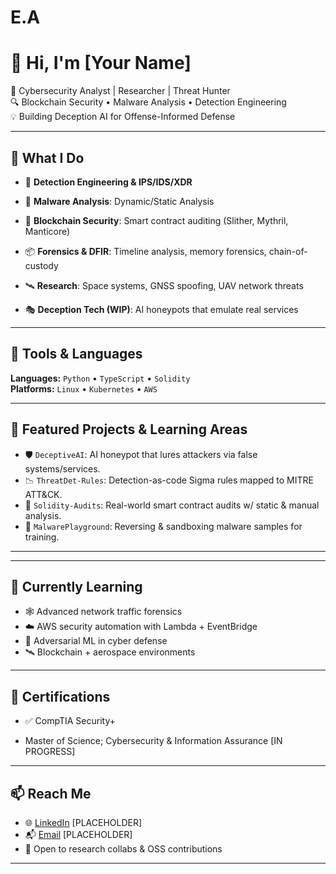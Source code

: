 # E.A

# 👋 Hi, I'm [Your Name]

🚨 Cybersecurity Analyst | Researcher | Threat Hunter  
🔍 Blockchain Security • Malware Analysis • Detection Engineering  
💡 Building Deception AI for Offense-Informed Defense

---

## 🧠 What I Do

- 🎯 **Detection Engineering & IPS/IDS/XDR**
- 🔬 **Malware Analysis**: Dynamic/Static Analysis
- 🔐 **Blockchain Security**: Smart contract auditing (Slither, Mythril, Manticore)
- 📦 **Forensics & DFIR**: Timeline analysis, memory forensics, chain-of-custody


- 🛰️ **Research**: Space systems, GNSS spoofing, UAV network threats
- 🎭 **Deception Tech (WIP)**: AI honeypots that emulate real services

---

## 🧰 Tools & Languages

**Languages:** `Python` • `TypeScript` • `Solidity`  
**Platforms:** `Linux` • `Kubernetes` • `AWS`  

---

## 🔬 Featured Projects & Learning Areas

- 🛡️ `DeceptiveAI`: AI honeypot that lures attackers via false systems/services.
- 📉 `ThreatDet-Rules`: Detection-as-code Sigma rules mapped to MITRE ATT&CK.
- 🔗 `Solidity-Audits`: Real-world smart contract audits w/ static & manual analysis.
- 🧪 `MalwarePlayground`: Reversing & sandboxing malware samples for training.

---


---

## 🧠 Currently Learning

- 🕸️ Advanced network traffic forensics
- ☁️ AWS security automation with Lambda + EventBridge
- 🤖 Adversarial ML in cyber defense
- 🛰️ Blockchain + aerospace environments

---

## 📜 Certifications

- ✅ CompTIA Security+

- Master of Science; Cybersecurity & Information Assurance [IN PROGRESS]

---

## 📫 Reach Me

- 🌐 [LinkedIn](https://linkedin.com/in/your-link)    [PLACEHOLDER]
- 📬 [Email](mailto:your@email.com)                   [PLACEHOLDER]
- 💭 Open to research collabs & OSS contributions

---



